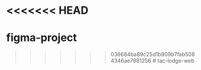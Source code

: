 <<<<<<< HEAD
=======
# figma-project
>>>>>>> 036684ba89c25d1b909b7fab5084346ae7881256
#   t a c - l o d g e - w e b  
 
